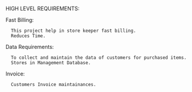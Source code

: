 HIGH LEVEL REQUIREMENTS:

 Fast Billing:
 
      This project help in store keeper fast billing.
      Reduces Time.
  Data Requirements:
  
      To collect and maintain the data of customers for purchased items.
      Stores in Management Database.
  Invoice:
   
      Customers Invoice maintainances.
